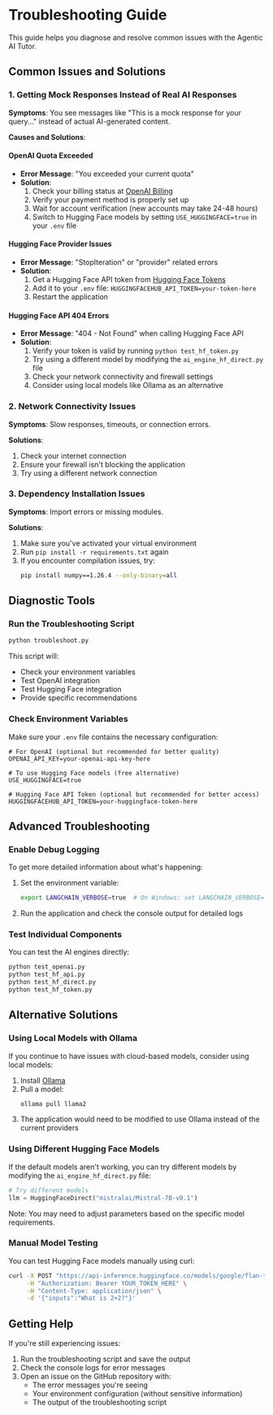 # Troubleshooting Guide

This guide helps you diagnose and resolve common issues with the Agentic AI Tutor.

## Common Issues and Solutions

### 1. Getting Mock Responses Instead of Real AI Responses

**Symptoms**: You see messages like "This is a mock response for your query..." instead of actual AI-generated content.

**Causes and Solutions**:

#### OpenAI Quota Exceeded
- **Error Message**: "You exceeded your current quota"
- **Solution**: 
  1. Check your billing status at [OpenAI Billing](https://platform.openai.com/account/billing)
  2. Verify your payment method is properly set up
  3. Wait for account verification (new accounts may take 24-48 hours)
  4. Switch to Hugging Face models by setting `USE_HUGGINGFACE=true` in your `.env` file

#### Hugging Face Provider Issues
- **Error Message**: "StopIteration" or "provider" related errors
- **Solution**:
  1. Get a Hugging Face API token from [Hugging Face Tokens](https://huggingface.co/settings/tokens)
  2. Add it to your `.env` file: `HUGGINGFACEHUB_API_TOKEN=your-token-here`
  3. Restart the application

#### Hugging Face API 404 Errors
- **Error Message**: "404 - Not Found" when calling Hugging Face API
- **Solution**:
  1. Verify your token is valid by running `python test_hf_token.py`
  2. Try using a different model by modifying the `ai_engine_hf_direct.py` file
  3. Check your network connectivity and firewall settings
  4. Consider using local models like Ollama as an alternative

### 2. Network Connectivity Issues

**Symptoms**: Slow responses, timeouts, or connection errors.

**Solutions**:
1. Check your internet connection
2. Ensure your firewall isn't blocking the application
3. Try using a different network connection

### 3. Dependency Installation Issues

**Symptoms**: Import errors or missing modules.

**Solutions**:
1. Make sure you've activated your virtual environment
2. Run `pip install -r requirements.txt` again
3. If you encounter compilation issues, try:
   ```bash
   pip install numpy==1.26.4 --only-binary=all
   ```

## Diagnostic Tools

### Run the Troubleshooting Script

```bash
python troubleshoot.py
```

This script will:
- Check your environment variables
- Test OpenAI integration
- Test Hugging Face integration
- Provide specific recommendations

### Check Environment Variables

Make sure your `.env` file contains the necessary configuration:

```env
# For OpenAI (optional but recommended for better quality)
OPENAI_API_KEY=your-openai-api-key-here

# To use Hugging Face models (free alternative)
USE_HUGGINGFACE=true

# Hugging Face API Token (optional but recommended for better access)
HUGGINGFACEHUB_API_TOKEN=your-huggingface-token-here
```

## Advanced Troubleshooting

### Enable Debug Logging

To get more detailed information about what's happening:

1. Set the environment variable:
   ```bash
   export LANGCHAIN_VERBOSE=true  # On Windows: set LANGCHAIN_VERBOSE=true
   ```

2. Run the application and check the console output for detailed logs

### Test Individual Components

You can test the AI engines directly:

```bash
python test_openai.py
python test_hf_api.py
python test_hf_direct.py
python test_hf_token.py
```

## Alternative Solutions

### Using Local Models with Ollama

If you continue to have issues with cloud-based models, consider using local models:

1. Install [Ollama](https://ollama.com/)
2. Pull a model:
   ```bash
   ollama pull llama2
   ```
3. The application would need to be modified to use Ollama instead of the current providers

### Using Different Hugging Face Models

If the default models aren't working, you can try different models by modifying the `ai_engine_hf_direct.py` file:

```python
# Try different models
llm = HuggingFaceDirect("mistralai/Mistral-7B-v0.1")
```

Note: You may need to adjust parameters based on the specific model requirements.

### Manual Model Testing

You can test Hugging Face models manually using curl:

```bash
curl -X POST "https://api-inference.huggingface.co/models/google/flan-t5-small" \
     -H "Authorization: Bearer YOUR_TOKEN_HERE" \
     -H "Content-Type: application/json" \
     -d '{"inputs":"What is 2+2?"}'
```

## Getting Help

If you're still experiencing issues:

1. Run the troubleshooting script and save the output
2. Check the console logs for error messages
3. Open an issue on the GitHub repository with:
   - The error messages you're seeing
   - Your environment configuration (without sensitive information)
   - The output of the troubleshooting script